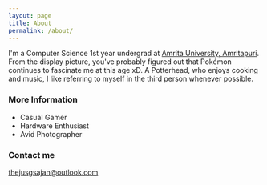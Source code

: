 ```yaml
---
layout: page
title: About
permalink: /about/
---
```


I'm a Computer Science 1st year undergrad at [Amrita University, Amritapuri](https://www.amrita.edu/campus/amritapuri). From the display picture, you've probably figured out that Pokémon continues to fascinate me at this age xD. A Potterhead, who enjoys cooking and music, I like referring to myself in the third person whenever possible. 

### More Information

+ Casual Gamer
+ Hardware Enthusiast
+ Avid Photographer

### Contact me

[thejusgsajan@outlook.com](mailto:thejusgsajan@outlook.com)